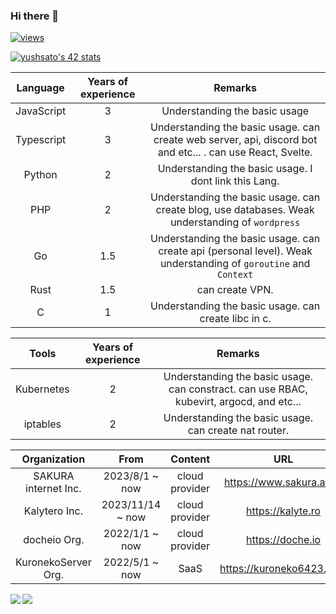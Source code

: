 ### Hi there 👋

[![views](https://komarev.com/ghpvc/?username=seyukun)](https://github.com/Coday-meric/badge42) 

[![yushsato's 42 stats](https://badge42.coday.fr/api/v2/clreml541213701p4wo594ilq/stats?cursusId=21&coalitionId=310)](https://github.com/Coday-meric/badge42)

| Language | Years of experience | Remarks |
| :---: | :---: | :---: |
| JavaScript | 3 | Understanding the basic usage |
| Typescript | 3 | Understanding the basic usage. can create web server, api, discord bot and etc... . can use React, Svelte. | 
| Python | 2 | Understanding the basic usage. I dont link this Lang. |
| PHP | 2 | Understanding the basic usage. can create blog, use databases. Weak understanding of `wordpress` | 
| Go | 1.5 | Understanding the basic usage. can create api (personal level). Weak understanding of `goroutine` and `Context` |
| Rust | 1.5 | can create VPN. |
| C | 1 | Understanding the basic usage. can create libc in c. |

| Tools | Years of experience | Remarks |
| :---: | :---: | :---: |
| Kubernetes | 2 | Understanding the basic usage. can constract. can use RBAC, kubevirt, argocd, and etc... |
| iptables | 2 | Understanding the basic usage. can create nat router. |

| Organization | From | Content | URL |
| :---: | :---: | :---: | :---: |
| SAKURA internet Inc. | 2023/8/1 ~ now | cloud provider | https://www.sakura.ad.jp |
| Kalytero Inc. | 2023/11/14 ~ now | cloud provider | https://kalyte.ro |
| docheio Org. | 2022/1/1 ~ now | cloud provider | https://doche.io |
| KuronekoServer Org. | 2022/5/1 ~ now | SaaS | https://kuroneko6423.com |

<!--START_SECTION:waka-->
<!--END_SECTION:waka-->

<a href="https://github.com/anuraghazra/github-readme-stats">
  <img align="left" src="https://github-readme-stats.vercel.app/api?username=seyukun&count_private=true&show_icons=true&theme=radical" />
</a>
<a href="https://github.com/anuraghazra/github-readme-stats">
  <img align="left" src="https://github-readme-stats.vercel.app/api/top-langs/?username=seyukun" />
</a>
